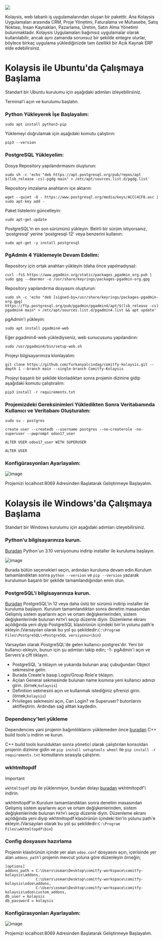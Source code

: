 
![](https://github.com/furkanyalcindag/comitfy-kolaysis/blob/main/addons/web/static/img/kolaysisLogo.png)

Kolaysis, web tabanlı iş uygulamalarından oluşan bir pakettir. Ana Kolaysis Uygulamaları arasında CRM, Proje Yönetimi, Faturalama ve Muhasebe, Satış Noktası, İnsan Kaynakları, Pazarlama, Üretim, Satın Alma Yönetimi bulunmaktadır. Kolaysis Uygulamaları bağımsız uygulamalar olarak kullanılabilir, ancak aynı zamanda sorunsuz bir şekilde entegre olurlar, böylece birkaç uygulama yüklediğinizde tam özellikli bir Açık Kaynak ERP elde edebilirsiniz.

# Kolaysis ile Ubuntu'da Çalışmaya Başlama

Standart bir Ubuntu kurulumu için aşağıdaki adımları izleyebilirsiniz.

Terminal'i açın ve kurulumu başlatın.

### Python Yükleyerek İşe Başlayalım:

```
sudo apt install python3-pip
```

Yüklemeyi doğrulamak için aşağıdaki komutu çalıştırın:

```
pip3 --version
```

### PostgreSQL Yükleyelim:

Dosya Repository yapılandırmasını oluşturun:

```
sudo sh -c 'echo "deb https://apt.postgresql.org/pub/repos/apt $(lsb_release -cs)-pgdg main" > /etc/apt/sources.list.d/pgdg.list'
```

Repository imzalama anahtarını içe aktarın:

```
wget --quiet -O - https://www.postgresql.org/media/keys/ACCC4CF8.asc | sudo apt-key add -
```

Paket listelerini güncelleyin:

```
sudo apt-get update
```

 PostgreSQL'in en son sürümünü yükleyin. Belirli bir sürüm istiyorsanız, 'postgresql' yerine 'postgresql-12' veya benzerini kullanın:

 ```
 sudo apt-get -y install postgresql
```

 ### PgAdmin 4 Yüklemeyle Devam Edelim:

Repository için ortak anahtarı yükleyin (daha önce yapılmadıysa):

```
curl -fsS https://www.pgadmin.org/static/packages_pgadmin_org.pub | sudo gpg --dearmor -o /usr/share/keyrings/packages-pgadmin-org.gpg
```

Repository yapılandırma dosyasını oluşturun:

```
sudo sh -c 'echo "deb [signed-by=/usr/share/keyrings/packages-pgadmin-org.gpg] https://ftp.postgresql.org/pub/pgadmin/pgadmin4/apt/$(lsb_release -cs) pgadmin4 main" > /etc/apt/sources.list.d/pgadmin4.list && apt update'
```

pgAdmin'i yükleyin:

```
sudo apt install pgadmin4-web
```

Eğer pgadmin4-web yüklediyseniz, web sunucusunu yapılandırın:

```
sudo /usr/pgadmin4/bin/setup-web.sh
```

Projeyi bilgisayarımıza klonlayalım:

```
git clone https://github.com/furkanyalcindag/comitfy-kolaysis.git --depth 1 --branch main --single-branch Comitfy-Kolaysis
```

Projeyi başarılı bir şekilde klonladıktan sonra projenin dizinine gidip aşağıdaki komutu çalıştıralım:

```
pip3 install -r requirements.txt
```

### Projemizdeki Gereksinimleri Yükledikten Sonra Veritabanında Kullanıcı ve Veritabanı Oluşturalım:

```
sudo su - postgres
```

```
create user --createdb --username postgres --no-createrole -no-superuser --pwprompt odoo17_user
```

```
ALTER USER odoo17_user WITH SUPERUSER
```

```
ALTER USER
```

### Konfigürasyonları Ayarlayalım:

![image](https://github.com/furkanyalcindag/comitfy-kolaysis/assets/106275189/37aae1cf-db76-472e-8c3b-db4fd3b27101)

Projemizi localhost:8069 Adresinden Başlatarak Geliştirmeye Başlayalım.


# Kolaysis ile Windows'da Çalışmaya Başlama

Standart bir Windows kurulumu için aşağıdaki adımları izleyebilirsiniz.

### Python'u bilgisayarınıza kurun.

<a href="https://www.python.org/downloads/release/python-3100/">Buradan</a> Python'un 3.10 versiyonunu indirip installer ile kuruluma başlayın.

![image](https://github.com/furkanyalcindag/comitfy-kolaysis/assets/20794065/293a9e6e-8156-4eb5-b503-20e8ff661872)


Burada bütün seçenekleri seçin, ardından kuruluma devam edin.Kurulum tamamlandıktan sonra ```python --version``` ve ```pip --version``` yazarak kurulumun başarılı bir şekilde tamamlandığından emin olun.

### PostgreSQL'i bilgisayarınıza kurun.

<a href="https://www.enterprisedb.com/downloads/postgres-postgresql-downloads">Buradan</a> PostgreSQL'in 12 veya daha üstü bir sürümü indirip installer ile kuruluma başlayın. Kurulum tamamlandıktan sonra denetim masasından Gelişmiş sistem ayarlarını açın ve ortam değişkenlerinden, sistem değişkenlerinde bulunan `PATH`'i seçip düzenle diyin. Düzenleme ekranı açıldığında yeni diyip PostgreSQL klasörünün içindeki bin'in yolunu path'e ekleyin.(Varsayılan olarak bu yol şu şekildedir:`C:\Program Files\PostgreSQL\<PostgreSQL versiyonu>\bin`)

Varsayılan olarak PostgreSQL'de gelen kullanıcı postgres'dir. Yeni bir kullanıcı ekleyin, bunun için şu adımları takip edin;
-1- pgAdmin'i açın ve Servers'a çift tıklayın.
- PostgreSQL<versiyonunuz> 'a tıklayın ve yukarıda bulunan araç çubuğundan Object sekmesine gelin.
- Burada Create'e basıp Login/Group Role'e tıklayın.
- Açılan General sekmesinde bulunan name kısmına yeni kullanıcı adınızı girin. (örnek;`kolaysis`)
- Definition sekmesini açın ve kullanmak istediğiniz şifrenizi girin. (örnek;`kolaysis`)
- Privileges sekmesini açın, Can Login? ve Superuser? butonlarını aktifleştirin. Ardından sağ alttan kaydedin.

### Dependency'leri yükleme
Dependencies yani projenin bağımlılıklarını yüklemeden önce <a href="https://visualstudio.microsoft.com/visual-cpp-build-tools/">buradan</a> C++ build tools'u indirin ve kurun.

C++ build tools kurulduktan sonra yönetici olarak çalıştırılan konsoldan projenin dizinine gidin ve `pip install setuptools wheel` ile `pip install -r requirements.txt` komutlarını sırasıyla çalıştırın.

### wkhtmltopdf
> [!IMPORTANT]
>`wkhtmltopdf` pip ile yüklenmiyor, bundan dolayı <a href="https://wkhtmltopdf.org/downloads.html">buradan</a> wkhtmltopdf'i indirin.

wkhtmltopdf'in Kurulum tamamlandıktan sonra denetim masasından Gelişmiş sistem ayarlarını açın ve ortam değişkenlerinden, sistem değişkenlerinde bulunan `PATH`'i seçip düzenle diyin. Düzenleme ekranı açıldığında yeni diyip wkhtmltopdf klasörünün içindeki bin'in yolunu path'e ekleyin.(Varsayılan olarak bu yol şu şekildedir:`C:\Program Files\wkhtmltopdf\bin`) 

### Config dosyasını hazırlama
Projenin klasörünün içinde yer alan `odoo.conf` dosyasını açın, içerisinde yer alan `addons_path`'i projenin mevcut yoluna göre düzenleyin örneğin;
```
[options]
addons_path = C:\Users\osman\Desktop\comitfy-workspace\comitfy-kolaysis\addons,
              C:\Users\osman\Desktop\comitfy-workspace\comitfy-kolaysis\odoo\addons,
              C:\Users\osman\Desktop\comitfy-workspace\comitfy-kolaysis\odoo\custom_addons,
db_user = kolaysis
db_password = kolaysis
```
### Konfigürasyonları Ayarlayalım:

![image](https://github.com/furkanyalcindag/comitfy-kolaysis/assets/20794065/c22211f1-0309-45f0-88b7-fdb5aa3b79e9)

Projemizi localhost:8069 Adresinden Başlatarak Geliştirmeye Başlayalım.
